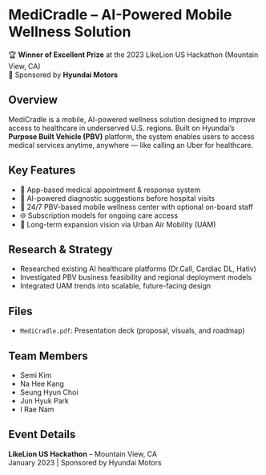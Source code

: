 # MediCradle – AI-Powered Mobile Wellness Solution

🏆 **Winner of Excellent Prize** at the 2023 LikeLion US Hackathon (Mountain View, CA)  
🚙 Sponsored by **Hyundai Motors**


## Overview

MediCradle is a mobile, AI-powered wellness solution designed to improve access to healthcare in underserved U.S. regions. Built on Hyundai’s **Purpose Built Vehicle (PBV)** platform, the system enables users to access medical services anytime, anywhere — like calling an Uber for healthcare.


## Key Features

- 📱 App-based medical appointment & response system
- 🧠 AI-powered diagnostic suggestions before hospital visits
- 🚐 24/7 PBV-based mobile wellness center with optional on-board staff
- 🌐 Subscription models for ongoing care access
- 🚁 Long-term expansion vision via Urban Air Mobility (UAM)


## Research & Strategy

- Researched existing AI healthcare platforms (Dr.Call, Cardiac DL, Hativ)
- Investigated PBV business feasibility and regional deployment models
- Integrated UAM trends into scalable, future-facing design


## Files

- `MediCradle.pdf`: Presentation deck (proposal, visuals, and roadmap)


## Team Members

- Semi Kim
- Na Hee Kang
- Seung Hyun Choi
- Jun Hyuk Park
- I Rae Nam


## Event Details

**LikeLion US Hackathon** – Mountain View, CA  
January 2023 | Sponsored by Hyundai Motors
